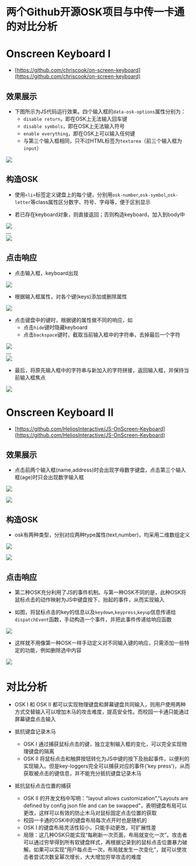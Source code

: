 # 两个Github开源OSK项目与中传一卡通的对比分析

# Onscreen Keyboard I

- [https://github.com/chriscook/on-screen-keyboard](https://github.com/chriscook/on-screen-keyboard)

## 效果展示

- 下图所示为JS代码运行效果。四个输入框的`data-osk-options`属性分别为：
  - `disable return`，即在OSK上无法输入回车键
  - `disable symbols`，即在OSK上无法输入符号
  - `enable everything`，即在OSK上可以输入任何键
  - 与第三个输入框相同，只不过HTML标签为`textarea`（前三个输入框为`input`）

![](Img/01.png)

## 构造OSK

- 使用`<li>`标签定义键盘上的每个键，分别用`osk-number`,`osk-symbol`,`osk-letter`等class属性区分数字、符号、字母等，便于区别显示

- 若已存在keyboard对象，则直接返回；否则构造keyboard，加入到body中

![](Img/0kc.png)  
**...**  
![](Img/0kc1.png)

## 点击响应

- 点击输入框，keyboard出现

![](Img/0act.png)

- 根据输入框属性，对各个键(keys)添加或删除属性

![](Img/0act1.png)

- 点击键盘中的键时，根据键的属性做不同的响应，如
  - 点击`hide`键时隐藏keyboard
  - 点击`backspace`键时，截取当前输入框中的字符串，去掉最后一个字符

![](Img/0keys.png)  
**...**    
![](Img/0key1.png)  

- 最后，将原先输入框中的字符串与新加入的字符拼接，返回输入框，并保持当前输入框焦点

![](Img/0keys2.png)


# Onscreen Keyboard  II

- [https://github.com/HeliosInteractive/JS-OnScreen-Keyboard](https://github.com/HeliosInteractive/JS-OnScreen-Keyboard)

## 效果展示

- 点击前两个输入框(name,address)时会出现字母数字键盘，点击第三个输入框(age)时只会出现数字输入框

![](Img/1.png)

![](Img/11.png)

## 构造OSK

- osk有两种类型，分别对应两种type属性(text,number)，均采用二维数组定义

![](Img/1kb.png)

![](Img/1kb1.png)

## 点击响应

- 第二种OSK充分利用了JS的事件机制。与第一种OSK不同的是，此种OSK将鼠标点击的动作映射为JS中键盘按下、抬起的事件，从而实现输入

- 如图，将鼠标点击的key的信息以及`keydown`,`keypress`,`keyup`信息传递给`dispatchEvent`函数，手动构造一个事件，并把此事件传递给响应函数

![](Img/1tri.png)


- 这样就不用像第一种OSK一样手动定义对不同输入键的响应，只需添加一些特定的功能，例如删除选中内容

![](Img/1res.png)


# 对比分析

- OSK I 和 OSK II 都可以实现物理键盘和屏幕键盘共同输入，则用户使用两种方式交替输入可以增加木马的攻击难度，提高安全性。而校园一卡通只能通过屏幕键盘点击输入

- 抵抗键盘记录木马
  - OSK I 通过捕获鼠标点击的键，独立定制输入框的变化，可以完全实现物理键盘的隔离
  - OSK II 将鼠标点击和触屏按钮转化为JS中键的按下及抬起事件，以便利的实现输入。但是key-loggers完全可以捕获对应的事件('key press')，从而获取被点击的键信息，并不能充分抵抗键盘记录木马

- 抵抗鼠标点击位置的捕获
  - OSK II 的开发文档中写明："layout allows customization","Layouts are defined by config json file and can be swapped"，表明键盘布局可以更改，这样可以有效的防止木马对鼠标固定点击位置的获取
  - 校园一卡通的OSK中的键盘布局每次点开时也是随机的
  - OSK I 的键盘布局灵活性较小，只能手动更改，可扩展性差
  - 局限：这几种OSK只能实现“每刷新一次页面，布局就变化一次”。攻击者可以通过穷举得到所有软键盘样式，再根据记录到的鼠标点击位置暴力破解。如果可以实现“用户每点击一次，布局就发生一次变化”，就可以使攻击者尝试次数呈幂次增长，大大增加穷举攻击的难度
